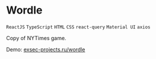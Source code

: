 # Wordle
`ReactJS` `TypeScript` `HTML` `CSS` `react-query` `Material UI` `axios`

Copy of NYTimes game.

Demo: [exsec-projects.ru/wordle](https://exsec-projects.ru/wordle/)
